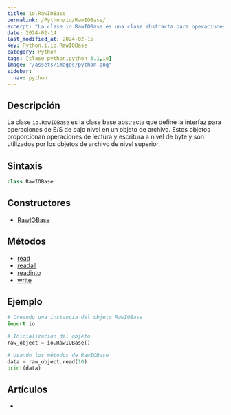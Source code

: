 ```yaml
---
title: io.RawIOBase
permalink: /Python/io/RawIOBase/
excerpt: "La clase io.RawIOBase es una clase abstracta para operaciones de E/S de bajo nivel en objetos de archivo de Python. Proporciona métodos para lectura y escritura a nivel de byte."
date: 2024-02-14
last_modified_at: 2024-02-15
key: Python.i.io.RawIOBase
category: Python
tags: [clase python,python 3.1,io]
image: "/assets/images/python.png"
sidebar:
  nav: python
---
```


## Descripción


La clase `io.RawIOBase` es la clase base abstracta que define la interfaz para operaciones de E/S de bajo nivel en un objeto de archivo. Estos objetos proporcionan operaciones de lectura y escritura a nivel de byte y son utilizados por los objetos de archivo de nivel superior.


## Sintaxis


```python
class RawIOBase
```


## Constructores

- [RawIOBase](https://www.w3api.com/Python/io/RawIOBase/RawIOBase/)

## Métodos

- [read](https://www.w3api.com/Python/io/RawIOBase/read/)
- [readall](https://www.w3api.com/Python/io/RawIOBase/readall/)
- [readinto](https://www.w3api.com/Python/io/RawIOBase/readinto/)
- [write](https://www.w3api.com/Python/io/RawIOBase/write/)

## Ejemplo


```python
# Creando una instancia del objeto RawIOBase
import io

# Inicialización del objeto
raw_object = io.RawIOBase()

# Usando los métodos de RawIOBase
data = raw_object.read(10)
print(data)
```


## Artículos

- 
